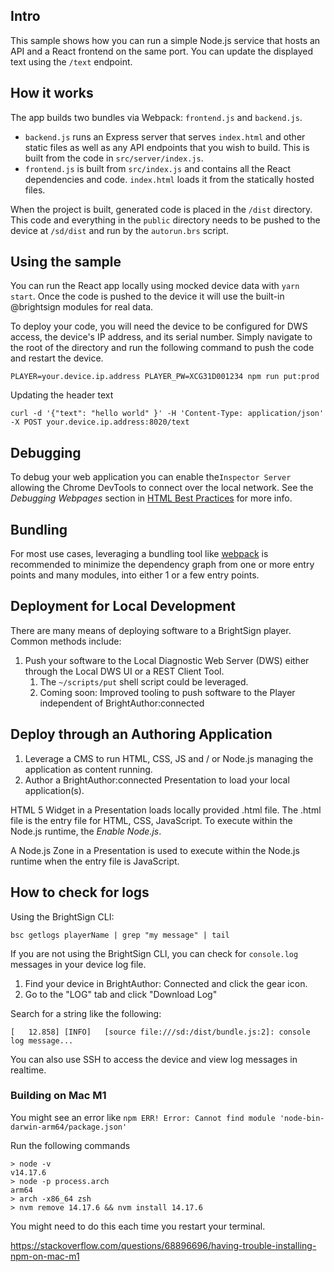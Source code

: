 ## Intro

This sample shows how you can run a simple Node.js service that hosts an API and a React frontend on the same port. You can update the displayed text using the `/text` endpoint.

## How it works

The app builds two bundles via Webpack: `frontend.js` and `backend.js`.

-   `backend.js` runs an Express server that serves `index.html` and other static files as well as any API endpoints that you wish to build. This is built from the code in `src/server/index.js`.
-   `frontend.js` is built from `src/index.js` and contains all the React dependencies and code. `index.html` loads it from the statically hosted files.

When the project is built, generated code is placed in the `/dist` directory. This code and everything in the `public` directory needs to be pushed to the device at `/sd/dist` and run by the `autorun.brs` script.

## Using the sample

You can run the React app locally using mocked device data with `yarn start`. Once the code is pushed to the device it will use the built-in @brightsign modules for real data.

To deploy your code, you will need the device to be configured for DWS access, the device's IP address, and its serial number. Simply navigate to the root of the directory and run the following command to push the code and restart the device.

```
PLAYER=your.device.ip.address PLAYER_PW=XCG31D001234 npm run put:prod
```

Updating the header text

```
curl -d '{"text": "hello world" }' -H 'Content-Type: application/json' -X POST your.device.ip.address:8020/text
```

## Debugging

To debug your web application you can enable the`Inspector Server` allowing the Chrome DevTools to connect over the local network. See the *Debugging Webpages* section in [HTML Best Practices](https://brightsign.atlassian.net/wiki/x/ngIYFg) for more info.

## Bundling

For most use cases, leveraging a bundling tool like [webpack](https://webpack.js.org/) is recommended to minimize the dependency graph from one or more entry points and many modules, into either 1 or a few entry points.

## Deployment for Local Development

There are many means of deploying software to a BrightSign player. Common methods include:

1. Push your software to the Local Diagnostic Web Server (DWS) either through the Local DWS UI or a REST Client Tool.
   1. The `~/scripts/put` shell script could be leveraged.
   2. Coming soon: Improved tooling to push software to the Player independent of BrightAuthor:connected

## Deploy through an Authoring Application

1. Leverage a CMS to run HTML, CSS, JS and / or Node.js managing the application as content running.
2. Author a BrightAuthor:connected Presentation to load your local application(s).

HTML 5 Widget in a Presentation loads locally provided .html file. The .html file is the entry file for HTML, CSS, JavaScript. To execute within the Node.js runtime, the *Enable Node.js*.

A Node.js Zone in a Presentation is used to execute within the Node.js runtime when the entry file is JavaScript.

## How to check for logs

Using the BrightSign CLI:

```
bsc getlogs playerName | grep "my message" | tail
```

If you are not using the BrightSign CLI, you can check for `console.log` messages in your device log file.

1. Find your device in BrightAuthor: Connected and click the gear icon.
2. Go to the "LOG" tab and click "Download Log"

Search for a string like the following:

`[   12.858] [INFO]   [source file:///sd:/dist/bundle.js:2]: console log message...`

You can also use SSH to access the device and view log messages in realtime.

### Building on Mac M1

You might see an error like `npm ERR! Error: Cannot find module 'node-bin-darwin-arm64/package.json'`

Run the following commands

```
> node -v
v14.17.6
> node -p process.arch
arm64
> arch -x86_64 zsh
> nvm remove 14.17.6 && nvm install 14.17.6
```

You might need to do this each time you restart your terminal.

https://stackoverflow.com/questions/68896696/having-trouble-installing-npm-on-mac-m1
